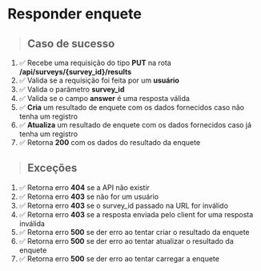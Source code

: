 # Responder enquete

> ## Caso de sucesso

01. ✅ Recebe uma requisição do tipo **PUT** na rota **/api/surveys/{survey_id}/results**
02. ✅ Valida se a requisição foi feita por um **usuário**
03. ✅ Valida o parâmetro **survey_id**
04. ✅ Valida se o campo **answer** é uma resposta válida
05. ✅ **Cria** um resultado de enquete com os dados fornecidos caso não tenha um registro
06. ✅ **Atualiza** um resultado de enquete com os dados fornecidos caso já tenha um registro
07. ✅ Retorna **200** com os dados do resultado da enquete

> ## Exceções

01. ✅ Retorna erro **404** se a API não existir
02. ✅ Retorna erro **403** se não for um usuário
03. ✅ Retorna erro **403** se o survey_id passado na URL for inválido
04. ✅ Retorna erro **403** se a resposta enviada pelo client for uma resposta inválida
05. ✅ Retorna erro **500** se der erro ao tentar criar o resultado da enquete
06. ✅ Retorna erro **500** se der erro ao tentar atualizar o resultado da enquete
07. ✅ Retorna erro **500** se der erro ao tentar carregar a enquete
